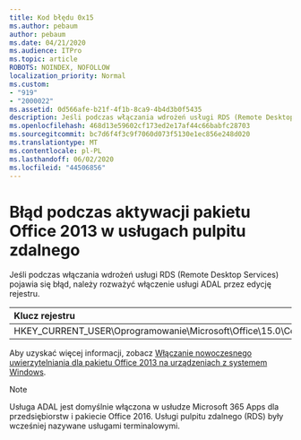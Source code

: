 ```yaml
---
title: Kod błędu 0x15
ms.author: pebaum
author: pebaum
ms.date: 04/21/2020
ms.audience: ITPro
ms.topic: article
ROBOTS: NOINDEX, NOFOLLOW
localization_priority: Normal
ms.custom:
- "919"
- "2000022"
ms.assetid: 0d566afe-b21f-4f1b-8ca9-4b4d3b0f5435
description: Jeśli podczas włączania wdrożeń usługi RDS (Remote Desktop Services) pojawia się błąd, należy rozważyć włączenie usługi ADAL przez edycję rejestru.
ms.openlocfilehash: 468d13e59602cf173ed2e17af44c66babfc28703
ms.sourcegitcommit: bc7d6f4f3c9f7060d073f5130e1ec856e248d020
ms.translationtype: MT
ms.contentlocale: pl-PL
ms.lasthandoff: 06/02/2020
ms.locfileid: "44506856"
---
```

# <a name="error-while-activation-office-2013-on-remote-desktop-services"></a>Błąd podczas aktywacji pakietu Office 2013 w usługach pulpitu zdalnego

Jeśli podczas włączania wdrożeń usługi RDS (Remote Desktop Services) pojawia się błąd, należy rozważyć włączenie usługi ADAL przez edycję rejestru.
  
|**Klucz rejestru**|**Type**|**Wartość**|
|:-----|:-----|:-----|
|HKEY_CURRENT_USER\Oprogramowanie\Microsoft\Office\15.0\Common\Identity\EnableADAL  <br/> |REG_DWORD  <br/> |1  <br/> |

Aby uzyskać więcej informacji, zobacz [Włączanie nowoczesnego uwierzytelniania dla pakietu Office 2013 na urządzeniach z systemem Windows](https://docs.microsoft.com/microsoft-365/admin/security-and-compliance/enable-modern-authentication).
  
> [!NOTE]
>  Usługa ADAL jest domyślnie włączona w usłudze Microsoft 365 Apps dla przedsiębiorstw i pakiecie Office 2016. Usługi pulpitu zdalnego (RDS) były wcześniej nazywane usługami terminalowymi.
  